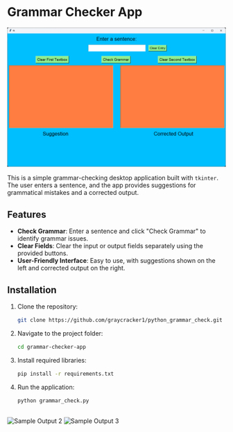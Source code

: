# Grammar Checker App

![Grammar Checker App](./1.png)

This is a simple grammar-checking desktop application built with `tkinter`. The user enters a sentence, and the app provides suggestions for grammatical mistakes and a corrected output.

## Features

- **Check Grammar**: Enter a sentence and click "Check Grammar" to identify grammar issues.
- **Clear Fields**: Clear the input or output fields separately using the provided buttons.
- **User-Friendly Interface**: Easy to use, with suggestions shown on the left and corrected output on the right.

## Installation

1. Clone the repository:
   ```bash
   git clone https://github.com/graycracker1/python_grammar_check.git

2. Navigate to the project folder:
    ```bash
    cd grammar-checker-app

3. Install required libraries:
    ```bash
    pip install -r requirements.txt

4. Run the application:
    ```bash
    python grammar_check.py



![Sample Output 2](./2.png)
![Sample Output 3](./3.png)